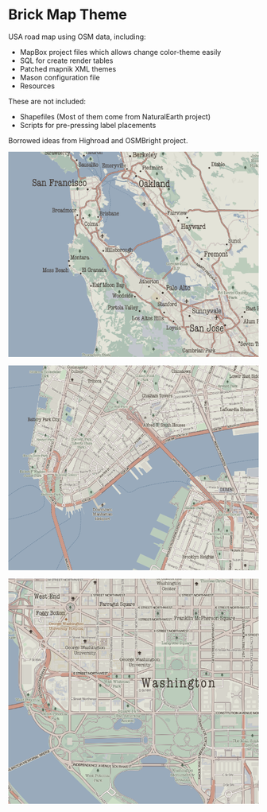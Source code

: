 Brick Map Theme
===============

USA road map using OSM data, including:
- MapBox project files which allows change color-theme easily
- SQL for create render tables
- Patched mapnik XML themes
- Mason configuration file
- Resources

These are not included:
- Shapefiles (Most of them come from NaturalEarth project)
- Scripts for pre-pressing label placements

Borrowed ideas from Highroad and OSMBright project.

![Preview 1](https://github.com/Kotaimen/maps-Brick/raw/master/preview1.png)

![Preview 2](https://github.com/Kotaimen/maps-Brick/raw/master/preview2.png)

![Preview 3](https://github.com/Kotaimen/maps-Brick/raw/master/preview3.png)
